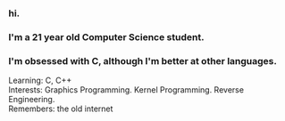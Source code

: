 ### hi.

### I'm a 21 year old Computer Science student.

### I'm obsessed with C, although I'm better at other languages.

Learning: C, C++ <br/>
Interests: Graphics Programming. Kernel Programming. Reverse Engineering. <br/>
Remembers: the old internet
